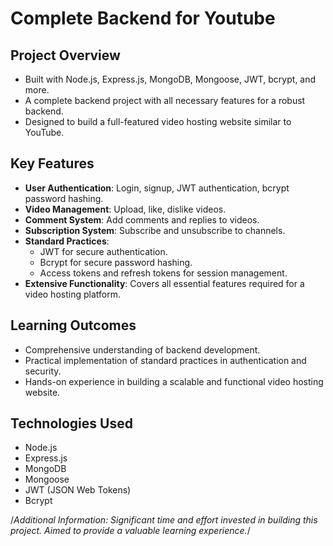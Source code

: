 # Complete Backend for Youtube

## Project Overview

- Built with Node.js, Express.js, MongoDB, Mongoose, JWT, bcrypt, and more.
- A complete backend project with all necessary features for a robust backend.
- Designed to build a full-featured video hosting website similar to YouTube.

  
## Key Features

- **User Authentication**: Login, signup, JWT authentication, bcrypt password hashing.
- **Video Management**: Upload, like, dislike videos.
- **Comment System**: Add comments and replies to videos.
- **Subscription System**: Subscribe and unsubscribe to channels.
- **Standard Practices**:
  - JWT for secure authentication.
  - Bcrypt for secure password hashing.
  - Access tokens and refresh tokens for session management.
- **Extensive Functionality**: Covers all essential features required for a video hosting platform.

  
## Learning Outcomes

- Comprehensive understanding of backend development.
- Practical implementation of standard practices in authentication and security.
- Hands-on experience in building a scalable and functional video hosting website.

  
## Technologies Used

- Node.js
- Express.js
- MongoDB
- Mongoose
- JWT (JSON Web Tokens)
- Bcrypt

  
/*Additional Information: 
Significant time and effort invested in building this project.
Aimed to provide a valuable learning experience.*/

